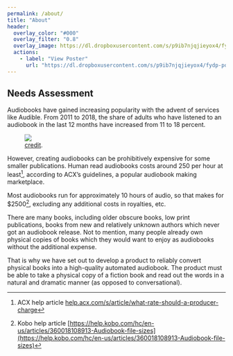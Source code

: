 ```yaml
---
permalink: /about/
title: "About"
header:
  overlay_color: "#000"
  overlay_filter: "0.8"
  overlay_image: https://dl.dropboxusercontent.com/s/p9ib7njqjieyox4/fydp-poster.png
  actions:
    - label: "View Poster"
      url: "https://dl.dropboxusercontent.com/s/p9ib7njqjieyox4/fydp-poster.png"
---
```


## Needs Assessment
Audiobooks have gained increasing popularity with the advent of services like Audible. From 2011 to 2018, the share of adults who have listened to an audiobook in the last 12 months have increased from 11 to 18 percent. 

<figure>
	<a href="https://brandongaille.com/wp-content/uploads/2018/06/Audiobook-Industry-Statistics-by-Listener-Market-Penetration.png"><img src="https://brandongaille.com/wp-content/uploads/2018/06/Audiobook-Industry-Statistics-by-Listener-Market-Penetration.png"></a>
	<figcaption><a href="https://brandongaille.com/17-audiobook-industry-statistics-and-trends/" title="credit">credit</a>.</figcaption>
</figure>

However, creating audiobooks can be prohibitively expensive for some smaller publications. Human read audiobooks costs around 250 per hour at least[^1], according to ACX’s guidelines, a popular audiobook making marketplace. 

Most audiobooks run for approximately 10 hours of audio, so that makes for $2500[^2], excluding any additional costs in royalties, etc.

There are many books, including older obscure books, low print publications, books from new and relatively unknown authors which never got an audiobook release. Not to mention, many people already own physical copies of books which they would want to enjoy as audiobooks without the additional expense.

That is why we have set out to develop a product to reliably convert physical books into a high-quality automated audiobook. The product must be able to take a physical copy of a fiction book and read out the words in a natural and dramatic manner (as opposed to conversational).


[^1]: ACX help article [help.acx.com/s/article/what-rate-should-a-producer-charge](https://help.acx.com/s/article/what-rate-should-a-producer-charge)

[^2]: Kobo help article [https://help.kobo.com/hc/en-us/articles/360018108913-Audiobook-file-sizes](https://help.kobo.com/hc/en-us/articles/360018108913-Audiobook-file-sizes)

